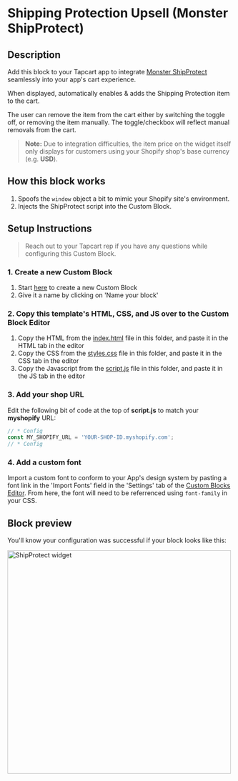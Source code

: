 # Shipping Protection Upsell (Monster ShipProtect)

## Description

Add this block to your Tapcart app to integrate [Monster ShipProtect](https://apps.shopify.com/shipping-protection) seamlessly into your app's cart experience.

When displayed, automatically enables & adds the Shipping Protection item to the cart.

The user can remove the item from the cart either by switching the toggle off, or removing the item manually. The toggle/checkbox will reflect manual removals from the cart.

> **Note:** Due to integration difficulties, the item price on the widget itself only displays for customers using your Shopify shop's base currency (e.g. **USD**).

## How this block works

1. Spoofs the `window` object a bit to mimic your Shopify site's environment.
2. Injects the ShipProtect script into the Custom Block.

## Setup Instructions

> Reach out to your Tapcart rep if you have any questions while configuring this Custom Block.

### 1. Create a new Custom Block

1. Start [here](https://app.tapcart.com/custom-blocks) to create a new Custom Block
2. Give it a name by clicking on 'Name your block'

### 2. Copy this template's HTML, CSS, and JS over to the Custom Block Editor

1. Copy the HTML from the [index.html](#) file in this folder, and paste it in the HTML tab in the editor
2. Copy the CSS from the [styles.css](#) file in this folder, and paste it in the CSS tab in the editor
3. Copy the Javascript from the [script.js](#) file in this folder, and paste it in the JS tab in the editor

### 3. Add your shop URL

Edit the following bit of code at the top of **script.js** to match your **myshopify** URL:

```JavaScript
// * Config
const MY_SHOPIFY_URL = 'YOUR-SHOP-ID.myshopify.com';
// * Config
```

### 4. Add a custom font

Import a custom font to conform to your App's design system by pasting a font link in the 'Import Fonts' field in the 'Settings' tab of the [Custom Blocks Editor](https://app.tapcart.com/custom-blocks). From here, the font will need to be referrenced using `font-family` in your CSS.

## Block preview

You'll know your configuration was successful if your block looks like this:

<img width="500" src="https://github.com/user-attachments/assets/9e3bff4b-e299-4df0-bd3a-5ea84b7da572" alt="ShipProtect widget"/>
